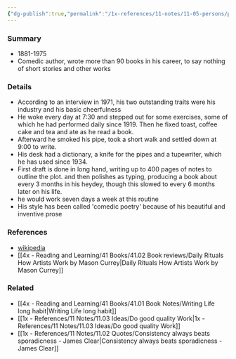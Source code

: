 ```yaml
---
{"dg-publish":true,"permalink":"/1x-references/11-notes/11-05-persons/p-g-wodehouse/","title":"P G Wodehouse","created":"2024-07-03T16:53:59.383+03:00","updated":"2024-07-03T16:53:59.383+03:00"}
---
```



### Summary
- 1881-1975
- Comedic author, wrote more than 90 books in his career, to say nothing of short stories and other works

### Details
- According to an interview in 1971, his two outstanding traits were his industry and his basic cheerfulness
- He woke every day at 7:30 and stepped out for some exercises, some of which he had performed daily since 1919. Then he fixed toast, coffee cake and tea and ate as he read a book.
- Afterward he smoked his pipe, took a short walk and settled down at 9:00 to write.
- His desk had a dictionary, a knife for the pipes and a tupewriter, which he has used since 1934.
- First draft is done in long hand, writing up to 400 pages of notes to outline the plot. and then polishes as typing, producing a book about every 3 months in his heydey, though this slowed to every 6 months later on his life.
- he would work seven days a week at this routine
- His style has been called 'comedic poetry' because of his beautiful and inventive prose

### References
- [wikipedia](https://en.wikipedia.org/wiki/P._G._Wodehouse)
- [[4x - Reading and Learning/41 Books/41.02 Book reviews/Daily Rituals How Artists Work by Mason Currey\|Daily Rituals How Artists Work by Mason Currey]]

### Related
- [[4x - Reading and Learning/41 Books/41.01 Book Notes/Writing Life long habit\|Writing Life long habit]]
- [[1x - References/11 Notes/11.03 Ideas/Do good quality Work\|1x - References/11 Notes/11.03 Ideas/Do good quality Work]]
- [[1x - References/11 Notes/11.02 Quotes/Consistency always beats sporadicness - James Clear\|Consistency always beats sporadicness - James Clear]]
